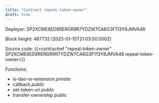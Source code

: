 ```yaml
---
title: "Contract repeal-token-owner"
draft: true
---
```

Deployer: SP2XCME6ED8RERGR9R7YDZW7CA6G3F113Y8JMVA46


 



Block height: 467732 (2025-01-15T21:03:50.000Z)

Source code: {{<contractref "repeal-token-owner" SP2XCME6ED8RERGR9R7YDZW7CA6G3F113Y8JMVA46 repeal-token-owner>}}

Functions:

* is-dao-or-extension _private_
* callback _public_
* set-token-uri _public_
* transfer-ownership _public_
